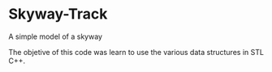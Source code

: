 Skyway-Track
============

A simple model of a skyway


The objetive of this code was learn to use the various data structures in STL C++.
